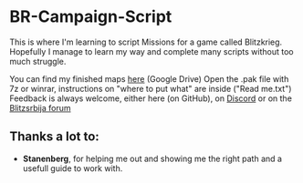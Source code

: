 # BR-Campaign-Script

This is where I'm learning to script Missions for a game called Blitzkrieg.
Hopefully I manage to learn my way and complete many scripts without too much struggle.

You can find my finished maps [here](https://drive.google.com/drive/folders/15L_aPlY0l-Ipnbocaa7ePJ8IizCREL5x?usp=sharing) (Google Drive)
Open the .pak file with 7z or winrar, instructions on "where to put what" are inside ("Read me.txt")
Feedback is always welcome, either here (on GitHub), on [Discord](https://discord.gg/eaXRcRxXsj) or on the [Blitzsrbija forum](https://blitzsrbija.proboards.com/user/2445)

## Thanks a lot to:
- **Stanenberg**, for helping me out and showing me the right path and a usefull guide to work with.
